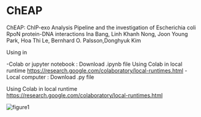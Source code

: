# ChEAP

ChEAP: ChIP-exo Analysis Pipeline and the investigation of Escherichia coli RpoN protein-DNA interactions
Ina Bang, Linh Khanh Nong, Joon Young Park, Hoa Thi Le, Bernhard O. Palsson,Donghyuk Kim

Using in 

-Colab or jupyter notebook : Download .ipynb file
    Using Colab in local runtime
    https://research.google.com/colaboratory/local-runtimes.html
-Local computer : Download .py file


Using Colab in local runtime
https://research.google.com/colaboratory/local-runtimes.html

![figure1](https://user-images.githubusercontent.com/42198206/202107755-4844833c-d547-41a4-b287-5c8d1c62f35b.png)
